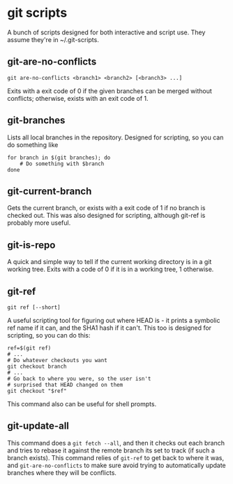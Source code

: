 git scripts
===========

A bunch of scripts designed for both interactive and script use. They assume
they're in ~/.git-scripts.

git-are-no-conflicts
--------------------

    git are-no-conflicts <branch1> <branch2> [<branch3> ...]

Exits with a exit code of 0 if the given branches can be merged without
conflicts; otherwise, exists with an exit code of 1.

git-branches
------------

Lists all local branches in the repository. Designed for scripting, so you can
do something like

    for branch in $(git branches); do
        # Do something with $branch
    done

git-current-branch
------------------

Gets the current branch, or exists with a exit code of 1 if no branch is
checked out. This was also designed for scripting, although git-ref is probably
more useful.

git-is-repo
-----------

A quick and simple way to tell if the current working directory is in a git
working tree. Exits with a code of 0 if it is in a working tree, 1 otherwise.

git-ref
-------

    git ref [--short]

A useful scripting tool for figuring out where HEAD is - it prints a
symbolic ref name if it can, and the SHA1 hash if it can't. This too is
designed for scripting, so you can do this:

    ref=$(git ref)
    # ...
    # Do whatever checkouts you want
    git checkout branch
    # ...
    # Go back to where you were, so the user isn't
    # surprised that HEAD changed on them
    git checkout "$ref"

This command also can be useful for shell prompts.

git-update-all
--------------

This command does a `git fetch --all`, and then it checks out each branch and
tries to rebase it against the remote branch its set to track (if such a branch
exists). This command relies of `git-ref` to get back to where it was, and
`git-are-no-conflicts` to make sure avoid trying to automatically update
branches where they will be conflicts.
